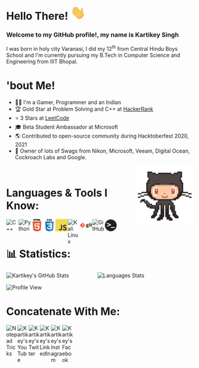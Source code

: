 
# Hello There! <img src="https://github.com/kartikeysingh6/kartikeysingh6/blob/master/images/wave.gif" width="40px">
### Welcome to my GitHub profile!, my name is Kartikey Singh

I was born in holy city Varanasi, I did my 12<sup>th</sup> from Central Hindu Boys School and I'm 
currently pursuing my B.Tech in Computer Science and Engineering from IIIT Bhopal.

# 'bout Me!

- 👨‍🎓 I'm a Gamer, Programmer and an Indian
- 🏆 Gold Star at Problem Solving and C++ at [HackerRank][hackerrank]
- ⭐ 3 Stars at [LeetCode][leet]
- 🎓 Beta Student Ambassador at Microsoft
- 🌎 Contributed to open-source community during Hacktoberfest 2020, 2021
- 👕 Owner of lots of Swags from Nikon, Microsoft, Veeam, Digital Ocean, Cockroach Labs and Google.

<img align='right' src="https://github.com/kartikeysingh6/kartikeysingh6/blob/master/images/octocat-anime.gif" width='160'>

<br/>

# Languages & Tools I Know:
<img align="left" alt="C++" width="33px" src="https://www.freeiconspng.com/uploads/c--logo-icon-0.png"/>
<img align="left" alt="Python" width="33px" src="https://www.freepngimg.com/thumb/python_logo/7-2-python-logo-free-download-png.png"/>
<img align="left" alt="HTML5" width="33px" src="https://raw.githubusercontent.com/github/explore/80688e429a7d4ef2fca1e82350fe8e3517d3494d/topics/html/html.png" />
<img align="left" alt="CSS3" width="33px" src="https://raw.githubusercontent.com/github/explore/80688e429a7d4ef2fca1e82350fe8e3517d3494d/topics/css/css.png" />
<img align="left" alt="JavaScript" width="33px" src="https://raw.githubusercontent.com/github/explore/80688e429a7d4ef2fca1e82350fe8e3517d3494d/topics/javascript/javascript.png" />
<img align="left" alt="Kali Linux" width="33px" src="https://www.freepngimg.com/thumb/android/68988-kali-android-linux-free-clipart-hq.png" />
<img align="left" alt="Git" width="33px" src="https://raw.githubusercontent.com/github/explore/80688e429a7d4ef2fca1e82350fe8e3517d3494d/topics/git/git.png" />
<img align="left" alt="GitHub" width="33px" src="https://img.icons8.com/color-glass/48/000000/github.png" />
<img align="left" alt="Terminal" width="33  px" src="https://raw.githubusercontent.com/github/explore/80688e429a7d4ef2fca1e82350fe8e3517d3494d/topics/terminal/terminal.png" />

<br>
<br>

# 📊 Statistics:

  ![Kartikey's GitHub Stats](https://github-readme-stats.vercel.app/api?username=kartikeysingh6&show_icons=true&theme=radical&layout=compact)ㅤ ㅤ ㅤㅤ ㅤ![Languages Stats](https://github-readme-stats.vercel.app/api/top-langs/?username=kartikeysingh6&layout=compact)

  ![Profile View](https://komarev.com/ghpvc/?username=kartikeysingh6&color=blue)


# Concatenate With Me:

[<img align="left" alt="Notepad Tricks" width="30px" src="https://img.icons8.com/office/48/000000/globe.png" />][website]
[<img align="left" alt="Kartikey's YouTube" width="30px" src="https://img.icons8.com/color/48/000000/youtube-play.png" />][youtube]
[<img align="left" alt="Kartikey's Twitter" width="30px" src="https://img.icons8.com/color/48/000000/twitter.png" />][twitter]
[<img align="left" alt="Kartikey's LinkedIn" width="30px" src="https://img.icons8.com/color/48/000000/linkedin.png"/>][linkedin]
[<img align="left" alt="Kartikey's Instagram" width="30px" src="https://img.icons8.com/fluency/48/000000/instagram-new.png" />][instagram]
[<img align="left" alt="Kartikey's Facebook" width="30px" src="https://img.icons8.com/color/48/000000/facebook-new.png" />][fb]


<!--------Links-------->

[website]: https://coolnotepad.webs.com
[twitter]: https://twitter.com/kartikey5
[youtube]: https://youtube.com/kartikeysingh6
[instagram]: https://instagram.com/kartikey.jpeg
[linkedin]: https://linkedin.com/in/kartikeysingh6
[hackerrank]: https://www.hackerrank.com/kartikeysingh_6
[codcf]: https://www.codechef.com/users/kartikeysingh6
[fb]: https://www.facebook.com/kartikeysingh6
[qwik]: https://www.qwiklabs.com/public_profiles/90e61e35-c74f-4436-9213-307ae3583447
[leet]: https://leetcode.com/kartikeysingh6/
